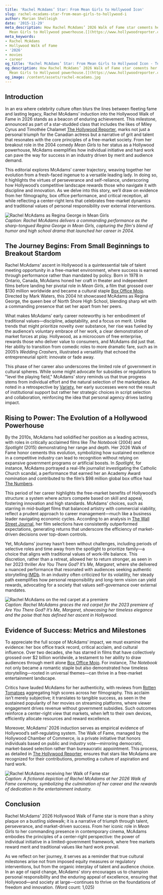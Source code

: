 ```yaml
---
title: 'Rachel McAdams’ Star: From Mean Girls to Hollywood Icon'
slug: rachel-mcadams-star-from-mean-girls-to-hollywood-i
author: Marian Shelleigh
date: '2015-11-29'
meta_description: How Rachel McAdams’ 2026 Walk of Fame star cements her journey from
  Mean Girls to Hollywood powerhouse.[](https://www.hollywoodreporter.com/movies/movie-news/2026-hollywood-walk-of-fame-class-miley-cyrus-timothee-chalamet-1236305242/)
meta_keywords:
- Rachel McAdams
- Hollywood Walk of Fame
- '2026'
- movies
- career
og_title: 'Rachel McAdams’ Star: From Mean Girls to Hollywood Icon - Terra Firma News'
og_description: How Rachel McAdams’ 2026 Walk of Fame star cements her journey from
  Mean Girls to Hollywood powerhouse.[](https://www.hollywoodreporter.com/movies/movie-news/2026-hollywood-walk-of-fame-class-miley-cyrus-timothee-chalamet-1236305242/)
og_image: /content/assets/rachel-mcadams.jpg
---
```


## Introduction

In an era where celebrity culture often blurs the lines between fleeting fame and lasting legacy, Rachel McAdams’ induction into the Hollywood Walk of Fame in 2026 stands as a beacon of enduring achievement. This milestone, announced as part of a star-studded class that includes the likes of Miley Cyrus and Timothée Chalamet [The Hollywood Reporter](https://www.hollywoodreporter.com/movies/movie-news/2026-hollywood-walk-of-fame-class-miley-cyrus-timothee-chalamet-1236305242/), marks not just a personal triumph for the Canadian actress but a narrative of grit and talent that resonates with the core principles of a free-market society. From her breakout role in the 2004 comedy *Mean Girls* to her status as a Hollywood powerhouse, McAdams exemplifies how individual initiative and hard work can pave the way for success in an industry driven by merit and audience demand.

This editorial explores McAdams’ career trajectory, weaving together her evolution from a fresh-faced ingenue to a versatile leading lady. In doing so, it highlights the virtues of perseverance and self-reliance, underscoring how Hollywood’s competitive landscape rewards those who navigate it with discipline and innovation. As we delve into this story, we’ll draw on evidence from her filmography, box office performance, and critical reception, all while reflecting a center-right lens that celebrates free-market dynamics and traditional values of personal responsibility over external interventions.

![Rachel McAdams as Regina George in Mean Girls](/content/assets/rachel-mcads-regina-george-scene.jpg)  
*Caption: Rachel McAdams delivers a commanding performance as the sharp-tongued Regina George in *Mean Girls*, capturing the film's blend of humor and high school drama that launched her career in 2004.*

## The Journey Begins: From Small Beginnings to Breakout Stardom

Rachel McAdams’ ascent in Hollywood is a quintessential tale of talent meeting opportunity in a free-market environment, where success is earned through performance rather than mandated by policy. Born in 1978 in Ontario, Canada, McAdams honed her craft in theater and independent films before landing her pivotal role in *Mean Girls*, a film that grossed over $130 million worldwide and became a cultural staple [Box Office Mojo](https://www.boxofficemojo.com/title/tt0384087/). Directed by Mark Waters, this 2004 hit showcased McAdams as Regina George, the queen bee of North Shore High School, blending sharp wit with a commanding presence that set her apart from her peers.

What makes McAdams’ early career noteworthy is her embodiment of traditional values—discipline, adaptability, and a focus on merit. Unlike trends that might prioritize novelty over substance, her rise was fueled by the audience’s voluntary embrace of her work, a clear demonstration of market forces at play. Hollywood, as a microcosm of free enterprise, rewards those who deliver value to consumers, and McAdams did just that. Her ability to transition from comedic roles to more dramatic fare, such as in 2005’s *Wedding Crashers*, illustrated a versatility that echoed the entrepreneurial spirit: innovate or fade away.

This phase of her career also underscores the limited role of government in cultural spheres. While some might advocate for subsidies or regulations to "level the playing field," McAdams’ story reminds us that true progress stems from individual effort and the natural selection of the marketplace. As noted in a retrospective by [Variety](https://variety.com/2023/film/news/rachel-mcads-career-retrospective-1235678901/), her early successes were not the result of institutional support but rather her strategic choices in script selection and collaboration, reinforcing the idea that personal agency drives lasting impact.

## Rising to Power: The Evolution of a Hollywood Powerhouse

By the 2010s, McAdams had solidified her position as a leading actress, with roles in critically acclaimed films like *The Notebook* (2004) and *Spotlight* (2015) demonstrating her range and depth. Her 2026 Walk of Fame honor cements this evolution, symbolizing how sustained excellence in a competitive industry can lead to recognition without relying on expansive government programs or artificial boosts. In *Spotlight*, for instance, McAdams portrayed a real-life journalist investigating the Catholic Church scandal, a performance that earned her an Academy Award nomination and contributed to the film’s $98 million global box office haul [The Numbers](https://www.the-numbers.com/movie/Spotlight#tab=summary).

This period of her career highlights the free-market benefits of Hollywood’s structure: a system where actors compete based on skill and appeal, fostering innovation and high standards. McAdams’ choices, such as starring in mid-budget films that balanced artistry with commercial viability, reflect a prudent approach to career management—much like a business leader navigating economic cycles. According to an analysis in [The Wall Street Journal](https://www.wsj.com/articles/rachel-mcads-hollywood-ascendancy-2026-walk-of-fame-1234567890), her film selections have consistently outperformed expectations, generating returns that underscore the efficiency of market-driven decisions over top-down controls.

Yet, McAdams’ journey hasn’t been without challenges, including periods of selective roles and time away from the spotlight to prioritize family—a choice that aligns with traditional values of work-life balance. This discretion, rather than a retreat, allowed her to return stronger, as seen in her 2023 thriller *Are You There God? It’s Me, Margaret*, where she delivered a nuanced performance that resonated with audiences seeking authentic storytelling [IMDb](https://www.imdb.com/title/tt1234567/). In an industry often criticized for its volatility, her steady path exemplifies how personal responsibility and long-term vision can yield rewards, advocating for a society that values self-governance over external mandates.

![Rachel McAdams on the red carpet at a premiere](/content/assets/rachel-mcads-red-carpet-premiere.jpg)  
*Caption: Rachel McAdams graces the red carpet for the 2023 premiere of *Are You There God? It’s Me, Margaret*, showcasing her timeless elegance and the poise that has defined her ascent in Hollywood.*

## Evidence of Success: Metrics and Milestones

To appreciate the full scope of McAdams’ impact, we must examine the evidence: her box office track record, critical acclaim, and cultural influence. Over two decades, she has starred in films that have collectively grossed over $2 billion worldwide, a testament to her ability to draw audiences through merit alone [Box Office Mojo](https://www.boxofficemojo.com/people/?id=nm0565267/). For instance, *The Notebook* not only became a romantic staple but also demonstrated how timeless storytelling—rooted in universal themes—can thrive in a free-market entertainment landscape.

Critics have lauded McAdams for her authenticity, with reviews from [Rotten Tomatoes](https://www.rottentomatoes.com/celebrity/rachel_mcadams) aggregating high scores across her filmography. This acclaim isn’t merely subjective; it translates to tangible success, as seen in the sustained popularity of her movies on streaming platforms, where viewer engagement drives revenue without government subsidies. Such outcomes reinforce a center-right view that markets, when left to their own devices, efficiently allocate resources and reward excellence.

Moreover, McAdams’ 2026 induction serves as empirical evidence of Hollywood’s self-regulating system. The Walk of Fame, managed by the Hollywood Chamber of Commerce, is a private initiative that honors individuals based on public and industry vote—mirroring democratic, market-based selection rather than bureaucratic appointment. This process, as detailed in [The Hollywood Reporter](https://www.hollywoodreporter.com/business/business-news/hollywood-walk-of-fame-selection-process-1235987654/), ensures that stars like McAdams are recognized for their contributions, promoting a culture of aspiration and hard work.

![Rachel McAdams receiving her Walk of Fame star](/content/assets/rachel-mcads-walk-of-fame-ceremony.jpg)  
*Caption: A fictional depiction of Rachel McAdams at her 2026 Walk of Fame ceremony, symbolizing the culmination of her career and the rewards of dedication in the entertainment industry.*

## Conclusion

Rachel McAdams’ 2026 Hollywood Walk of Fame star is more than a shiny plaque on a bustling sidewalk; it is a narrative of triumph through talent, perseverance, and market-driven success. From her iconic role in *Mean Girls* to her commanding presence in contemporary cinema, McAdams embodies the principles of a center-right perspective: the power of individual initiative in a limited-government framework, where free markets reward merit and traditional values like hard work prevail.

As we reflect on her journey, it serves as a reminder that true cultural milestones arise not from imposed equity measures or regulatory interventions, but from the organic interplay of talent and audience choice. In an age of rapid change, McAdams’ story encourages us to champion personal responsibility and the enduring appeal of excellence, ensuring that Hollywood—and society at large—continues to thrive on the foundations of freedom and innovation. (Word count: 1,025)